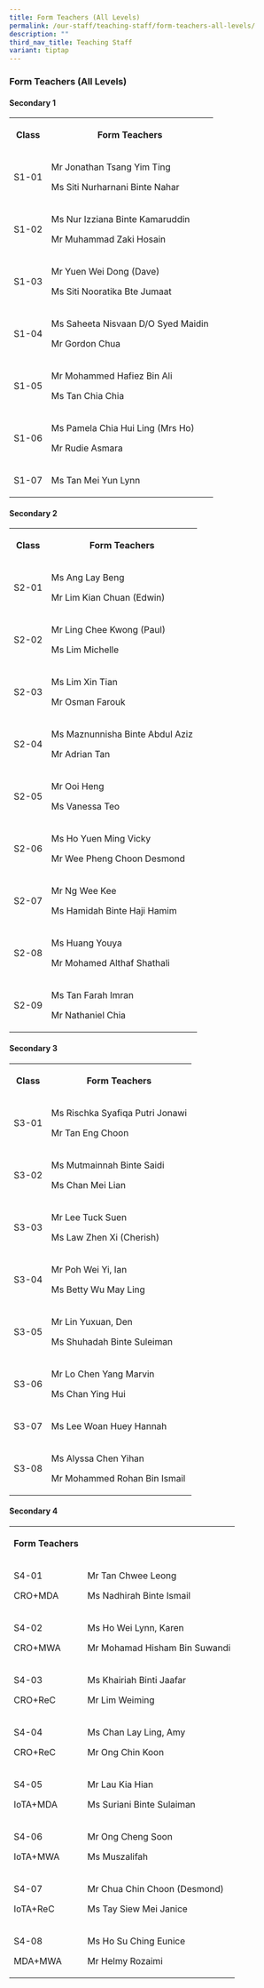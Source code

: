 ```yaml
---
title: Form Teachers (All Levels)
permalink: /our-staff/teaching-staff/form-teachers-all-levels/
description: ""
third_nav_title: Teaching Staff
variant: tiptap
---
```

<h3>Form Teachers (All Levels)</h3><h4>Secondary 1</h4><table><tbody><tr><th rowspan="1" colspan="1"><p>Class</p></th><th rowspan="1" colspan="1"><p>Form Teachers</p></th></tr><tr><td rowspan="1" colspan="1"><p>S1-01</p></td><td rowspan="1" colspan="1"><p>Mr Jonathan Tsang Yim Ting</p><p>Ms Siti Nurharnani Binte Nahar</p></td></tr><tr><td rowspan="1" colspan="1"><p>S1-02</p></td><td rowspan="1" colspan="1"><p>Ms Nur Izziana Binte Kamaruddin</p><p>Mr Muhammad Zaki Hosain</p></td></tr><tr><td rowspan="1" colspan="1"><p>S1-03</p></td><td rowspan="1" colspan="1"><p>Mr Yuen Wei Dong (Dave)</p><p>Ms Siti Nooratika Bte Jumaat</p></td></tr><tr><td rowspan="1" colspan="1"><p>S1-04</p></td><td rowspan="1" colspan="1"><p>Ms Saheeta Nisvaan D/O Syed Maidin</p><p>Mr Gordon Chua</p></td></tr><tr><td rowspan="1" colspan="1"><p>S1-05</p></td><td rowspan="1" colspan="1"><p>Mr Mohammed Hafiez Bin Ali</p><p>Ms Tan Chia Chia</p></td></tr><tr><td rowspan="1" colspan="1"><p>S1-06</p></td><td rowspan="1" colspan="1"><p>Ms Pamela Chia Hui Ling (Mrs Ho)</p><p>Mr Rudie Asmara</p></td></tr><tr><td rowspan="1" colspan="1"><p>S1-07</p></td><td rowspan="1" colspan="1"><p>Ms Tan Mei Yun Lynn</p></td></tr></tbody></table><p></p><h4>Secondary 2</h4><table><tbody><tr><th rowspan="1" colspan="1"><p>Class</p></th><th rowspan="1" colspan="1"><p>Form Teachers</p></th></tr><tr><td rowspan="1" colspan="1"><p>S2-01</p></td><td rowspan="1" colspan="1"><p>Ms Ang Lay Beng</p><p>Mr Lim Kian Chuan (Edwin)</p></td></tr><tr><td rowspan="1" colspan="1"><p>S2-02</p></td><td rowspan="1" colspan="1"><p>Mr Ling Chee Kwong (Paul)</p><p>Ms Lim Michelle</p></td></tr><tr><td rowspan="1" colspan="1"><p>S2-03</p></td><td rowspan="1" colspan="1"><p>Ms Lim Xin Tian</p><p>Mr Osman Farouk</p></td></tr><tr><td rowspan="1" colspan="1"><p>S2-04</p></td><td rowspan="1" colspan="1"><p>Ms Maznunnisha Binte Abdul Aziz</p><p>Mr Adrian Tan</p></td></tr><tr><td rowspan="1" colspan="1"><p>S2-05</p></td><td rowspan="1" colspan="1"><p>Mr Ooi Heng</p><p>Ms Vanessa Teo</p></td></tr><tr><td rowspan="1" colspan="1"><p>S2-06</p></td><td rowspan="1" colspan="1"><p>Ms Ho Yuen Ming Vicky</p><p>Mr Wee Pheng Choon Desmond</p></td></tr><tr><td rowspan="1" colspan="1"><p>S2-07</p></td><td rowspan="1" colspan="1"><p>Mr Ng Wee Kee</p><p>Ms Hamidah Binte Haji Hamim</p></td></tr><tr><td rowspan="1" colspan="1"><p>S2-08</p></td><td rowspan="1" colspan="1"><p>Ms Huang Youya</p><p>Mr Mohamed Althaf Shathali</p></td></tr><tr><td rowspan="1" colspan="1"><p>S2-09</p></td><td rowspan="1" colspan="1"><p>Ms Tan Farah Imran</p><p>Mr Nathaniel Chia</p></td></tr></tbody></table><p></p><h4>Secondary 3</h4><table><tbody><tr><th rowspan="1" colspan="1"><p>Class</p></th><th rowspan="1" colspan="1"><p>Form Teachers</p></th></tr><tr><td rowspan="1" colspan="1"><p>S3-01</p></td><td rowspan="1" colspan="1"><p>Ms Rischka Syafiqa Putri Jonawi</p><p>Mr Tan Eng Choon</p></td></tr><tr><td rowspan="1" colspan="1"><p>S3-02</p></td><td rowspan="1" colspan="1"><p>Ms Mutmainnah Binte Saidi</p><p>Ms Chan Mei Lian</p></td></tr><tr><td rowspan="1" colspan="1"><p>S3-03</p></td><td rowspan="1" colspan="1"><p>Mr Lee Tuck Suen</p><p>Ms Law Zhen Xi (Cherish)</p></td></tr><tr><td rowspan="1" colspan="1"><p>S3-04</p></td><td rowspan="1" colspan="1"><p>Mr Poh Wei Yi, Ian</p><p>Ms Betty Wu May Ling</p></td></tr><tr><td rowspan="1" colspan="1"><p>S3-05</p></td><td rowspan="1" colspan="1"><p>Mr Lin Yuxuan, Den </p><p>Ms Shuhadah Binte Suleiman</p></td></tr><tr><td rowspan="1" colspan="1"><p>S3-06</p></td><td rowspan="1" colspan="1"><p>Mr Lo Chen Yang Marvin</p><p>Ms Chan Ying Hui</p></td></tr><tr><td rowspan="1" colspan="1"><p>S3-07</p></td><td rowspan="1" colspan="1"><p>Ms Lee Woan Huey Hannah</p></td></tr><tr><td rowspan="1" colspan="1"><p>S3-08</p></td><td rowspan="1" colspan="1"><p>Ms Alyssa Chen Yihan</p><p>Mr Mohammed Rohan Bin Ismail</p></td></tr></tbody></table><p></p><h4>Secondary 4</h4><table><tbody><tr><th rowspan="1" colspan="1"><p>Form Teachers</p></th><th rowspan="1" colspan="1"><p></p></th></tr><tr><td rowspan="1" colspan="1"><p>S4-01</p><p>CRO+MDA</p></td><td rowspan="1" colspan="1"><p>Mr Tan Chwee Leong</p><p>Ms Nadhirah Binte Ismail</p></td></tr><tr><td rowspan="1" colspan="1"><p>S4-02</p><p>CRO+MWA</p></td><td rowspan="1" colspan="1"><p>Ms Ho Wei Lynn, Karen</p><p>Mr Mohamad Hisham Bin Suwandi</p></td></tr><tr><td rowspan="1" colspan="1"><p>S4-03</p><p>CRO+ReC</p></td><td rowspan="1" colspan="1"><p>Ms Khairiah Binti Jaafar</p><p>Mr Lim Weiming</p></td></tr><tr><td rowspan="1" colspan="1"><p>S4-04</p><p>CRO+ReC</p></td><td rowspan="1" colspan="1"><p>Ms Chan Lay Ling, Amy</p><p>Mr Ong Chin Koon</p></td></tr><tr><td rowspan="1" colspan="1"><p>S4-05</p><p>IoTA+MDA</p></td><td rowspan="1" colspan="1"><p>Mr Lau Kia Hian</p><p>Ms Suriani Binte Sulaiman</p></td></tr><tr><td rowspan="1" colspan="1"><p>S4-06</p><p>IoTA+MWA</p></td><td rowspan="1" colspan="1"><p>Mr Ong Cheng Soon</p><p>Ms Muszalifah</p></td></tr><tr><td rowspan="1" colspan="1"><p>S4-07</p><p>IoTA+ReC</p></td><td rowspan="1" colspan="1"><p>Mr Chua Chin Choon (Desmond)</p><p>Ms Tay Siew Mei Janice</p></td></tr><tr><td rowspan="1" colspan="1"><p>S4-08</p><p>MDA+MWA</p></td><td rowspan="1" colspan="1"><p>Ms Ho Su Ching Eunice</p><p>Mr Helmy Rozaimi</p></td></tr></tbody></table><p></p>